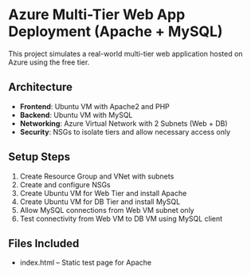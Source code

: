 # Azure Multi-Tier Web App Deployment (Apache + MySQL)

This project simulates a real-world multi-tier web application hosted on Azure using the free tier.

## Architecture
- **Frontend**: Ubuntu VM with Apache2 and PHP
- **Backend**: Ubuntu VM with MySQL
- **Networking**: Azure Virtual Network with 2 Subnets (Web + DB)
- **Security**: NSGs to isolate tiers and allow necessary access only

## Setup Steps
1. Create Resource Group and VNet with subnets
2. Create and configure NSGs
3. Create Ubuntu VM for Web Tier and install Apache
4. Create Ubuntu VM for DB Tier and install MySQL
5. Allow MySQL connections from Web VM subnet only
6. Test connectivity from Web VM to DB VM using MySQL client

## Files Included
- index.html – Static test page for Apache
